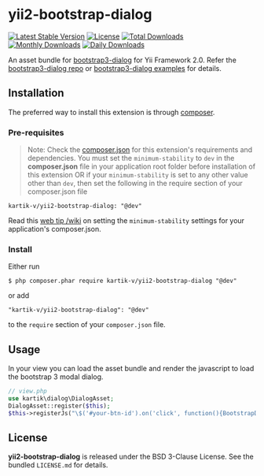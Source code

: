 yii2-bootstrap-dialog
=====================

[![Latest Stable Version](https://poser.pugx.org/kartik-v/yii2-bootstrap-dialog/v/stable)](https://packagist.org/packages/kartik-v/yii2-bootstrap-dialog)
[![License](https://poser.pugx.org/kartik-v/yii2-bootstrap-dialog/license)](https://packagist.org/packages/kartik-v/yii2-bootstrap-dialog)
[![Total Downloads](https://poser.pugx.org/kartik-v/yii2-bootstrap-dialog/downloads)](https://packagist.org/packages/kartik-v/yii2-bootstrap-dialog)
[![Monthly Downloads](https://poser.pugx.org/kartik-v/yii2-bootstrap-dialog/d/monthly)](https://packagist.org/packages/kartik-v/yii2-bootstrap-dialog)
[![Daily Downloads](https://poser.pugx.org/kartik-v/yii2-bootstrap-dialog/d/daily)](https://packagist.org/packages/kartik-v/yii2-bootstrap-dialog)

An asset bundle for [bootstrap3-dialog](http://nakupanda.github.io/bootstrap3-dialog/) for Yii Framework 2.0. Refer the [bootstrap3-dialog repo](https://github.com/nakupanda/bootstrap3-dialog) or [bootstrap3-dialog examples](http://nakupanda.github.io/bootstrap3-dialog/) for details.

## Installation

The preferred way to install this extension is through [composer](http://getcomposer.org/download/).

### Pre-requisites
> Note: Check the [composer.json](https://github.com/kartik-v/yii2-dropdown-x/blob/master/composer.json) for this extension's requirements and dependencies. 
You must set the `minimum-stability` to `dev` in the **composer.json** file in your application root folder before installation of this extension OR
if your `minimum-stability` is set to any other value other than `dev`, then set the following in the require section of your composer.json file

```
kartik-v/yii2-bootstrap-dialog: "@dev"
```

Read this [web tip /wiki](http://webtips.krajee.com/setting-composer-minimum-stability-application/) on setting the `minimum-stability` settings for your application's composer.json.

### Install

Either run

```
$ php composer.phar require kartik-v/yii2-bootstrap-dialog "@dev"
```

or add

```
"kartik-v/yii2-bootstrap-dialog": "@dev"
```

to the ```require``` section of your `composer.json` file.

## Usage

In your view you can load the asset bundle and render the javascript to load the bootstrap 3 modal dialog.

```php
// view.php
use kartik\dialog\DialogAsset;
DialogAsset::register($this);
$this->registerJs("\$('#your-btn-id').on('click', function(){BootstrapDialog.alert('I want banana!');});");
```

## License

**yii2-bootstrap-dialog** is released under the BSD 3-Clause License. See the bundled `LICENSE.md` for details.